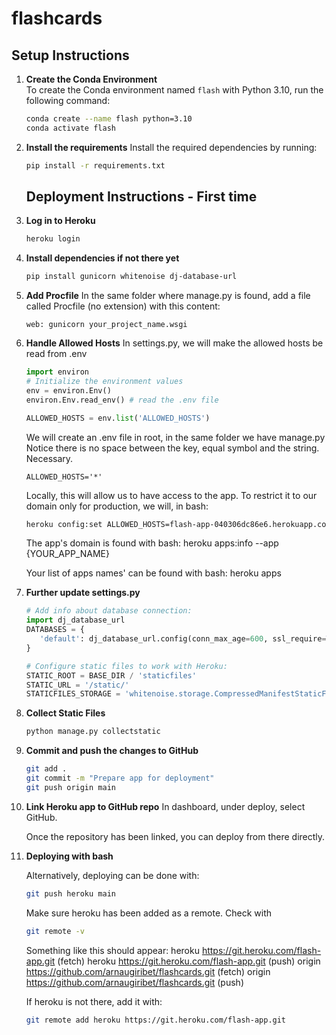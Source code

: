 # flashcards

## Setup Instructions

1. **Create the Conda Environment**  
   To create the Conda environment named `flash` with Python 3.10, run the following command:
   ```bash
   conda create --name flash python=3.10
   conda activate flash
   ```
   
2. **Install the requirements**
   Install the required dependencies by running:
   ```bash
   pip install -r requirements.txt
   ```

   ## Deployment Instructions - First time

1. **Log in to Heroku**
   ```bash
   heroku login
   ```

2. **Install dependencies if not there yet**
   ```bash
   pip install gunicorn whitenoise dj-database-url
   ```
3. **Add Procfile**
   In the same folder where manage.py is found, add a file called Procfile (no extension) with this content:
   ```plaintext
   web: gunicorn your_project_name.wsgi
   ```
4. **Handle Allowed Hosts**
   In settings.py, we will make the allowed hosts be read from .env

   ```python
   import environ
   # Initialize the environment values
   env = environ.Env()
   environ.Env.read_env() # read the .env file

   ALLOWED_HOSTS = env.list('ALLOWED_HOSTS')
   ```

   We will create an .env file in root, in the same folder we have manage.py
   Notice there is no space between the key, equal symbol and the string. Necessary.

   ```plaintext
   ALLOWED_HOSTS='*'
   ```

   Locally, this will allow us to have access to the app. To restrict it to our domain only for production, we will, in bash:

   ```bash
   heroku config:set ALLOWED_HOSTS=flash-app-040306dc86e6.herokuapp.com --app flash-app
   ```

   The app's domain is found with bash: heroku apps:info --app {YOUR_APP_NAME}

   Your list of apps names' can be found with bash: heroku apps

5. **Further update settings.py**
   
   ```python
   # Add info about database connection:
   import dj_database_url
   DATABASES = {
      'default': dj_database_url.config(conn_max_age=600, ssl_require=True)
   }

   # Configure static files to work with Heroku:
   STATIC_ROOT = BASE_DIR / 'staticfiles'
   STATIC_URL = '/static/'
   STATICFILES_STORAGE = 'whitenoise.storage.CompressedManifestStaticFilesStorage'
   ```

6. **Collect Static Files**

   ```bash
   python manage.py collectstatic
   ```

7. **Commit and push the changes to GitHub**

   ```bash
   git add .
   git commit -m "Prepare app for deployment"
   git push origin main
   ```

8. **Link Heroku app to GitHub repo**
   In dashboard, under deploy, select GitHub.

   Once the repository has been linked, you can deploy from there directly.

9. **Deploying with bash**

   Alternatively, deploying can be done with:

   ```bash
   git push heroku main
   ```

   Make sure heroku has been added as a remote. Check with
   ```bash
   git remote -v
   ```
   Something like this should appear:
   heroku  https://git.heroku.com/flash-app.git (fetch)
   heroku  https://git.heroku.com/flash-app.git (push)
   origin  https://github.com/arnaugiribet/flashcards.git (fetch)
   origin  https://github.com/arnaugiribet/flashcards.git (push)

   If heroku is not there, add it with:

   ```bash
   git remote add heroku https://git.heroku.com/flash-app.git
   ```
   
   
